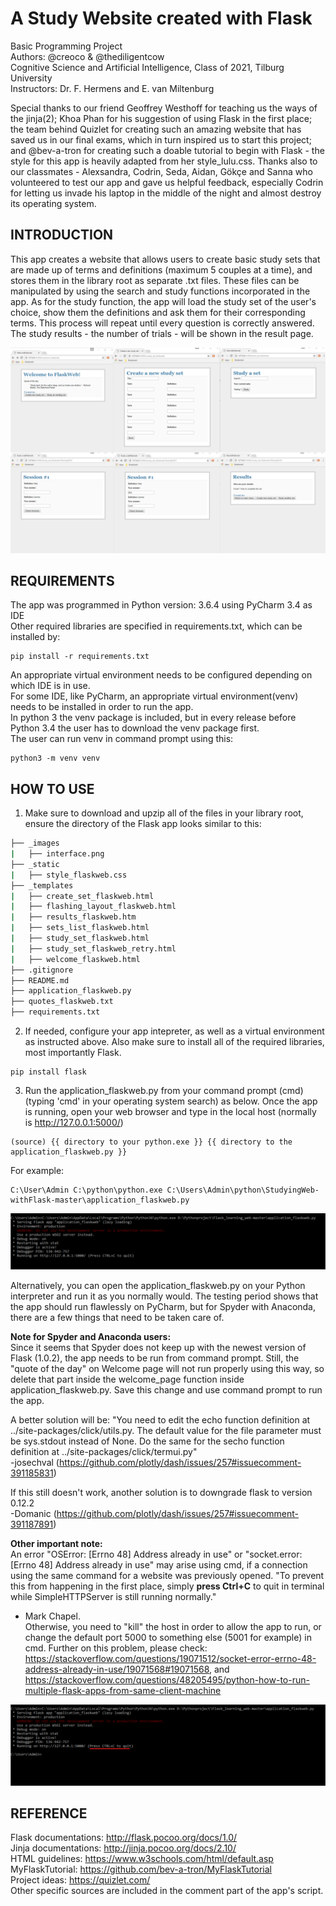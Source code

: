 # A Study Website created with Flask

Basic Programming Project <br />
Authors: @creoco & @thediligentcow <br />
Cognitive Science and Artificial Intelligence, Class of 2021, Tilburg University <br />
Instructors: Dr. F. Hermens and E. van Miltenburg <br />

Special thanks to our friend Geoffrey Westhoff for teaching us the ways of the jinja(2); Khoa Phan for his suggestion of using Flask in the first place; the team behind Quizlet for creating such an amazing website that has saved us in our final exams, which in turn inspired us to start this project; and @bev-a-tron for creating such a doable tutorial to begin with Flask - the style for this app is heavily adapted from her style_lulu.css. Thanks also to our classmates - Alexsandra, Codrin, Seda, Aidan, Gökçe and Sanna who volunteered to test our app and gave us helpful feedback, especially Codrin for letting us invade his laptop in the middle of the night and almost destroy its operating system. <br />

## INTRODUCTION
This app creates a website that allows users to create basic study sets that are made up of terms and definitions (maximum 5 couples at a time), and stores them in the library root as separate .txt files. These files can be manipulated by using the search and study functions incorporated in the app. As for the study function, the app will load the study set of the user's choice, show them the definitions and ask them for their corresponding terms. This process will repeat until every question is correctly answered. The study results - the number of trials - will be shown in the result page. <br />

![Website_interface](images/interface.png)

## REQUIREMENTS
The app was programmed in Python version: 3.6.4 using PyCharm 3.4 as IDE <br />
Other required libraries are specified in requirements.txt, which can be installed by: <br />
```
pip install -r requirements.txt
```
An appropriate virtual environment needs to be configured depending on which IDE is in use. <br />
For some IDE, like PyCharm, an appropriate virtual environment(venv) needs to be installed in order to run the app. <br />
In python 3 the venv package is included, but in every release before Python 3.4 the user has to download the venv package first.<br />
The user can run venv in command prompt using this: <br />
```
python3 -m venv venv
```

## HOW TO USE
1. Make sure to download and upzip all of the files in your library root, ensure the directory of the Flask app looks similar to this: <br />
```bash
├── _images
|   ├── interface.png
├── _static
|   ├── style_flaskweb.css
├── _templates
|   ├── create_set_flaskweb.html
|   ├── flashing_layout_flaskweb.html
|   ├── results_flaskweb.htm
|   ├── sets_list_flaskweb.html
|   ├── study_set_flaskweb.html
|   ├── study_set_flaskweb_retry.html
|   ├── welcome_flaskweb.html
├── .gitignore
├── README.md
├── application_flaskweb.py
├── quotes_flaskweb.txt
├── requirements.txt
```

2. If needed, configure your app intepreter, as well as a virtual environment as instructed above. Also make sure to install all of the required libraries, most importantly Flask. <br />
```
pip install flask
```

3. Run the application_flaskweb.py from your command prompt (cmd) (typing 'cmd' in your operating system search) as below. Once the app is running, open your web browser and type in the local host (normally is http://127.0.0.1:5000/) <br />
```
(source) {{ directory to your python.exe }} {{ directory to the application_flaskweb.py }}
```
For example:
```
C:\User\Admin C:\python\python.exe C:\Users\Admin\python\StudyingWeb-withFlask-master\application_flaskweb.py
```
![cmd_run](images/cmd.png)

Alternatively, you can open the application_flaskweb.py on your Python interpreter and run it as you normally would. The testing period shows that the app should run flawlessly on PyCharm, but for Spyder with Anaconda, there are a few things that need to be taken care of. <br />

**Note for Spyder and Anaconda users:** <br />
Since it seems that Spyder does not keep up with the newest version of Flask (1.0.2), the app needs to be run from command prompt. Still, the "quote of the day" on Welcome page will not run properly using this way, so delete that part inside the welcome_page function inside application_flaskweb.py. Save this change and use command prompt to run the app. <br />

A better solution will be: "You need to edit the echo function definition at ../site-packages/click/utils.py. The default value for the file parameter must be sys.stdout instead of None. Do the same for the secho function definition at ../site-packages/click/termui.py" <br />
-josechval (https://github.com/plotly/dash/issues/257#issuecomment-391185831) <br />

If this still doesn't work, another solution is to downgrade flask to version 0.12.2 <br />
-Domanic (https://github.com/plotly/dash/issues/257#issuecomment-391187891) <br />

**Other important note:** <br />
An error "OSError: [Errno 48] Address already in use" or "socket.error: [Errno 48] Address already in use" may arise using cmd, if a connection using the same command for a website was previously opened. "To prevent this from happening in the first place, simply **press Ctrl+C** to quit in terminal while SimpleHTTPServer is still running normally." <br />
- Mark Chapel. <br />
Otherwise, you need to "kill" the host in order to allow the app to run, or change the default port 5000 to something else (5001 for example) in cmd. Further on this problem, please check: https://stackoverflow.com/questions/19071512/socket-error-errno-48-address-already-in-use/19071568#19071568, and https://stackoverflow.com/questions/48205495/python-how-to-run-multiple-flask-apps-from-same-client-machine <br />  

![cmd_run](images/cmd2.png)

## REFERENCE
Flask documentations: http://flask.pocoo.org/docs/1.0/ <br />
Jinja documentations: http://jinja.pocoo.org/docs/2.10/ <br />
HTML guidelines: https://www.w3schools.com/html/default.asp <br />
MyFlaskTutorial: https://github.com/bev-a-tron/MyFlaskTutorial <br />
Project ideas: https://quizlet.com/ <br />
Other specific sources are included in the comment part of the app's script. <br />
